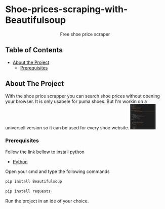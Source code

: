 

# Shoe-prices-scraping-with-Beautifulsoup

  <p align="center">
    Free shoe price scraper
  


<!-- TABLE OF CONTENTS -->
## Table of Contents

* [About the Project](#about-the-project)
  * [Prerequisites](#prerequisites)



<!-- ABOUT THE PROJECT -->
## About The Project
With the shoe price scrapper you can search shoe prices without opening your browser.
It is only usabele for puma shoes. But I'm workin on a universell version so it can be used for every shoe website.
<img src="code.png" alt="code" width="80" height="80">

### Prerequisites
Follow the link bellow to install python
* [Python](https://www.python.org/downloads/)


Open your cmd and type the following commands

```sh
pip install Beautifulsoup

```

```sh
pip install requests
```
Run the project in an ide of your choice.



